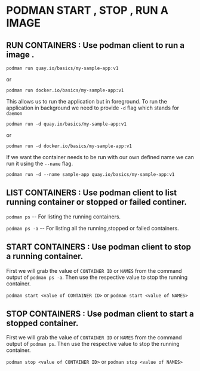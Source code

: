 # PODMAN START , STOP , RUN A IMAGE

## RUN CONTAINERS : Use podman client to run a image .
```
podman run quay.io/basics/my-sample-app:v1 
``` 
or 

```
podman run docker.io/basics/my-sample-app:v1 
```

This allows us to run the application but in foreground.
To run the application in background we need to provide `-d` flag which stands for `daemon`

```
podman run -d quay.io/basics/my-sample-app:v1 
``` 
or 

```
podman run -d docker.io/basics/my-sample-app:v1 
```
If we want the container needs to be run with our own defined name 
we can run it using the `--name` flag.

```
podman run -d --name sample-app quay.io/basics/my-sample-app:v1 
```


## LIST CONTAINERS : Use podman client to list running container or stopped or failed continer.
` podman ps ` -- For listing the running containers.

` podman ps -a ` -- For listing all the running,stopped or failed containers.

## START CONTAINERS : Use podman client to stop a running container.
First we will grab the value of `CONTAINER ID` or `NAMES` from the command output of `podman ps -a`.
Then use the respective value to stop the running container.

`podman start <value of CONTAINER ID>`
or
`podman start <value of NAMES>`


## STOP CONTAINERS : Use podman client to start a stopped container.


First we will grab the value of `CONTAINER ID` or `NAMES` from the command output of `podman ps`.
Then use the respective value to stop the running container.

`podman stop <value of CONTAINER ID>`
or
`podman stop <value of NAMES>`
